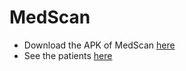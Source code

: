 # MedScan


- Download the APK of MedScan [here](https://drive.google.com/file/d/1YaCYZIr0SXUm1uFOX38d3nBal19KwAZG/view?usp=sharing)
- See the patients [here](https://drive.google.com/file/d/15GdZnyXi6jNkqmelMj6o8ikZjwnroARh/view?usp=sharing)

